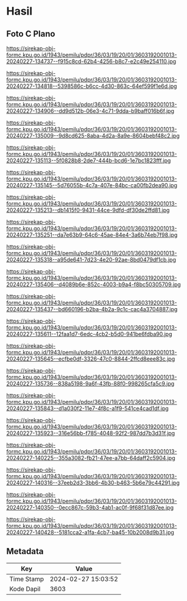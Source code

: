 # Hasil

## Foto C Plano

https://sirekap-obj-formc.kpu.go.id/1943/pemilu/pdpr/36/03/19/20/01/3603192001013-20240227-134737--f915c8cd-62b4-4256-b8c7-e2c49e254110.jpg

https://sirekap-obj-formc.kpu.go.id/1943/pemilu/pdpr/36/03/19/20/01/3603192001013-20240227-134818--5398586c-b6cc-4d30-863c-64ef599f1e6d.jpg

https://sirekap-obj-formc.kpu.go.id/1943/pemilu/pdpr/36/03/19/20/01/3603192001013-20240227-134906--dd9d512b-06e3-4c71-9dda-b9baff016b6f.jpg

https://sirekap-obj-formc.kpu.go.id/1943/pemilu/pdpr/36/03/19/20/01/3603192001013-20240227-135009--9d8cd625-8aba-4d2a-8a9e-8604bebf48c2.jpg

https://sirekap-obj-formc.kpu.go.id/1943/pemilu/pdpr/36/03/19/20/01/3603192001013-20240227-135113--5f0828b8-2de7-444b-bcd6-1e7bc1823fff.jpg

https://sirekap-obj-formc.kpu.go.id/1943/pemilu/pdpr/36/03/19/20/01/3603192001013-20240227-135145--5d76055b-4c7a-407e-84bc-ca00fb2dea90.jpg

https://sirekap-obj-formc.kpu.go.id/1943/pemilu/pdpr/36/03/19/20/01/3603192001013-20240227-135213--db1415f0-9431-44ce-9dfd-df30de2ffd81.jpg

https://sirekap-obj-formc.kpu.go.id/1943/pemilu/pdpr/36/03/19/20/01/3603192001013-20240227-135251--da7e63b9-64c6-45ae-84e4-3a6b74eb7f98.jpg

https://sirekap-obj-formc.kpu.go.id/1943/pemilu/pdpr/36/03/19/20/01/3603192001013-20240227-135318--a95de641-7d23-4e20-92ae-8bd0479df1cb.jpg

https://sirekap-obj-formc.kpu.go.id/1943/pemilu/pdpr/36/03/19/20/01/3603192001013-20240227-135406--d4089b6e-852c-4003-b9a4-f8bc50305709.jpg

https://sirekap-obj-formc.kpu.go.id/1943/pemilu/pdpr/36/03/19/20/01/3603192001013-20240227-135437--bd660196-b2ba-4b2a-9c1c-cac4a3704887.jpg

https://sirekap-obj-formc.kpu.go.id/1943/pemilu/pdpr/36/03/19/20/01/3603192001013-20240227-135611--12faa1d7-6edc-4cb2-b5d0-941be6fdba90.jpg

https://sirekap-obj-formc.kpu.go.id/1943/pemilu/pdpr/36/03/19/20/01/3603192001013-20240227-135645--ecfbe0df-3326-47c0-8844-2ffcd8eee83c.jpg

https://sirekap-obj-formc.kpu.go.id/1943/pemilu/pdpr/36/03/19/20/01/3603192001013-20240227-135736--838a5198-9a6f-43fb-88f0-998265cfa5c9.jpg

https://sirekap-obj-formc.kpu.go.id/1943/pemilu/pdpr/36/03/19/20/01/3603192001013-20240227-135843--d1a030f2-11e7-4f8c-a1f9-541ce4cad1df.jpg

https://sirekap-obj-formc.kpu.go.id/1943/pemilu/pdpr/36/03/19/20/01/3603192001013-20240227-135923--316e56bb-f785-4048-92f2-987dd7b3d31f.jpg

https://sirekap-obj-formc.kpu.go.id/1943/pemilu/pdpr/36/03/19/20/01/3603192001013-20240227-140225--355a3082-fb21-47ee-a7bb-64daff2c5904.jpg

https://sirekap-obj-formc.kpu.go.id/1943/pemilu/pdpr/36/03/19/20/01/3603192001013-20240227-140316--37eeb2d3-3bb6-4b30-b463-5b6e79c44291.jpg

https://sirekap-obj-formc.kpu.go.id/1943/pemilu/pdpr/36/03/19/20/01/3603192001013-20240227-140350--0ecc867c-59b3-4ab1-ac0f-9f68f31d87ee.jpg

https://sirekap-obj-formc.kpu.go.id/1943/pemilu/pdpr/36/03/19/20/01/3603192001013-20240227-140428--5181cca2-a1fa-4cb7-ba45-10b2008d9b31.jpg


## Metadata

| Key        | Value               |
| ---------- | ------------------- |
| Time Stamp | 2024-02-27 15:03:52 |
| Kode Dapil | 3603                |



